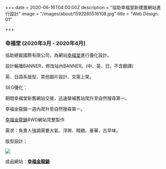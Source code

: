 +++
date = 2020-06-16T04:00:00Z
description = "協助幸福堂新建置網站進行設計"
image = "/images/about/1592285516108.jpg"
title = "Web Design: 01"

+++
### 幸福堂 (2020年3月 - 2020年4月)

協助總裁國際有限公司，為網站[幸福堂](https://www.xingfutang.com.tw/ "幸福堂")進行優化設計。

設計輪播BANNER，修改站內BANNER。(中、英、日，不含翻譯)

英、日語系版型、其他圖片設計、文案上架。

SEO優化：

期間幸福堂新舊網站交接，迅速替補舊站爬升至自然搜尋第一。

幸福金龍鍋一週內爬升至自然搜尋第一。 

[幸福金龍鍋](https://www.jinglongguo.com.tw/ "幸福金龍鍋")RWD網站完整製作

需求：負責人強調需要大氣、浮誇、精緻、豪華，古早味。

版型設計：

![](/images/jinglonguo_template.jpg)

成品網站：[**幸福金龍鍋**](https://www.jinglongguo.com.tw/ "幸福金龍鍋")